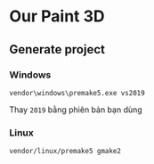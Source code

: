 # Our Paint 3D

## Generate project

### Windows

```
vendor\windows\premake5.exe vs2019
```

Thay `2019` bằng phiên bản bạn dùng

### Linux

```
vendor/linux/premake5 gmake2
```
